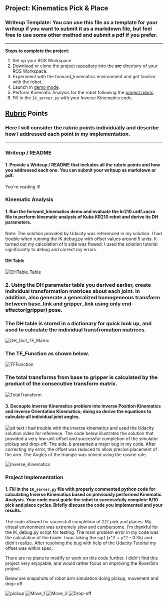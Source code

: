 ## Project: Kinematics Pick & Place
### Writeup Template: You can use this file as a template for your writeup if you want to submit it as a markdown file, but feel free to use some other method and submit a pdf if you prefer.

---


**Steps to complete the project:**  


1. Set up your ROS Workspace.
2. Download or clone the [project repository](https://github.com/udacity/RoboND-Kinematics-Project) into the ***src*** directory of your ROS Workspace.  
3. Experiment with the forward_kinematics environment and get familiar with the robot.
4. Launch in [demo mode](https://classroom.udacity.com/nanodegrees/nd209/parts/7b2fd2d7-e181-401e-977a-6158c77bf816/modules/8855de3f-2897-46c3-a805-628b5ecf045b/lessons/91d017b1-4493-4522-ad52-04a74a01094c/concepts/ae64bb91-e8c4-44c9-adbe-798e8f688193).
5. Perform Kinematic Analysis for the robot following the [project rubric](https://review.udacity.com/#!/rubrics/972/view).
6. Fill in the `IK_server.py` with your Inverse Kinematics code. 


[//]: # (Image References)

[image1]: ./Pickup.png
[image2]: ./Move_1.png
[image3]: ./Move_2.png
[image4]: ./Drop.png
[image5]: ./misc_images/misc3.png
[image6]: ./DH_table.png
[image7]: ./DH_Table_TF_Matrix.png
[image8]: ./TF_Matrix_Function.png
[image9]: ./Total_Transform.png
[image10]: ./Inverse_Kinematics.png

## [Rubric](https://review.udacity.com/#!/rubrics/972/view) Points
### Here I will consider the rubric points individually and describe how I addressed each point in my implementation.  

---
### Writeup / README

#### 1. Provide a Writeup / README that includes all the rubric points and how you addressed each one.  You can submit your writeup as markdown or pdf.  

You're reading it!

### Kinematic Analysis
#### 1. Run the forward_kinematics demo and evaluate the kr210.urdf.xacro file to perform kinematic analysis of Kuka KR210 robot and derive its DH parameters.

Note: The solution provided by Udacity was referenced in my solution.  I had trouble when running the IK.debug.py with offset values around 5 units.  It turned out my calculation of b side was flawed. I used the solution tutorial significantly to debug and correct my errors. 

#### DH Table
![DHTable_Table][image6]

### 2. Using the DH parameter table you derived earlier, create individual transformation matrices about each joint. In addition, also generate a generalized homogeneous transform between base_link and gripper_link using only end-effector(gripper) pose.


### The DH table is stored in a dictionary for quick look up, and used to calculate the individual transfromation matrices.
![DH_Dict_TF_Matrix][image7]


###  The TF_Function as shown below.
![TFFunction][image8]


### The total transforms from base to gripper is calculated by the product of the consecutive transform matrix.
![TotalTransform][image9]


#### 3. Decouple Inverse Kinematics problem into Inverse Position Kinematics and inverse Orientation Kinematics; doing so derive the equations to calculate all individual joint angles.

![alt text][image5]
I had trouble with the inverse kinematics and used the Udacity solution video for reference.
The code below illustrates the solution that provided a very low unit offset and successful completion of the simulator pickup and drop-off.
The side_b presented a major bug in my code.  After correcting my error, the offset was reduced to allow precise placement of the arm.  The Angles of the triangle was solved using the cosine rule.

![Inverse_Kinematics][image10]

### Project Implementation

#### 1. Fill in the `IK_server.py` file with properly commented python code for calculating Inverse Kinematics based on previously performed Kinematic Analysis. Your code must guide the robot to successfully complete 8/10 pick and place cycles. Briefly discuss the code you implemented and your results. 


The code allowed for sucessfull completion of 2/2 pick and places.  My virtual environment was extremely slow and cumbersome. I'm thankful for the IK_debug.py script for testing.  The main problem error in my code was the calculation of the bside. I was taking the sqrt (x^2 + y^2 - 0.35) and didn't realize. After resolving the bug with help of the Udacity Tutorial my offset was within spec.

There are no plans to modify or work on this code further.  I didn't find this project very enjoyable, and would rather focus on improving the RoverSim project.

Below are snapshots of robot arm simulation doing pickup, movement and drop-off

![pickup][image1]
![Move_1][image2]
![Move_2][image3]
![Drop-off][image4]


